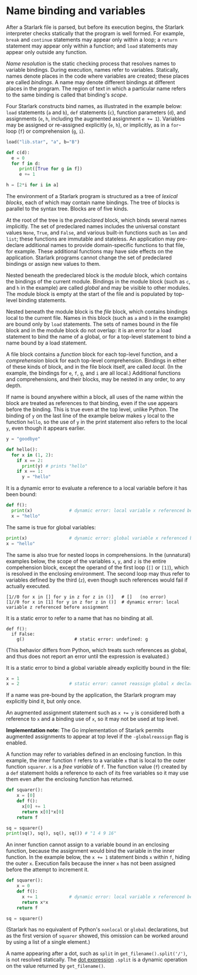 # Name binding and variables

After a Starlark file is parsed, but before its execution begins, the Starlark interpreter checks statically that the program is well formed. For example, `break` and `continue` statements may appear only within a loop; a `return` statement may appear only within a function; and `load` statements may appear only outside any function.

_Name resolution_ is the static checking process that resolves names to variable bindings. During execution, names refer to variables. Statically, names denote places in the code where variables are created; these places are called _bindings_. A name may denote different bindings at different places in the program. The region of text in which a particular name refers to the same binding is called that binding's _scope_.

Four Starlark constructs bind names, as illustrated in the example below: `load` statements (`a` and `b`), `def` statements (`c`), function parameters (`d`), and assignments (`e`, `h`, including the augmented assignment `e += 1`). Variables may be assigned or re-assigned explicitly (`e`, `h`), or implicitly, as in a `for`-loop (`f`) or comprehension (`g`, `i`).

```python
load("lib.star", "a", b="B")

def c(d):
  e = 0
  for f in d:
     print([True for g in f])
     e += 1

h = [2*i for i in a]
```

The environment of a Starlark program is structured as a tree of _lexical blocks_, each of which may contain name bindings. The tree of blocks is parallel to the syntax tree. Blocks are of five kinds.

At the root of the tree is the _predeclared_ block, which binds several names implicitly. The set of predeclared names includes the universal constant values `None`, `True`, and `False`, and various built-in functions such as `len` and `list`; these functions are immutable and stateless. An application may pre-declare additional names to provide domain-specific functions to that file, for example. These additional functions may have side effects on the application. Starlark programs cannot change the set of predeclared bindings or assign new values to them.

Nested beneath the predeclared block is the _module_ block, which contains the bindings of the current module. Bindings in the module block (such as `c`, and `h` in the example) are called _global_ and may be visible to other modules. The module block is empty at the start of the file and is populated by top-level binding statements.

Nested beneath the module block is the _file_ block, which contains bindings local to the current file. Names in this block (such as `a` and `b` in the example) are bound only by `load` statements. The sets of names bound in the file block and in the module block do not overlap: it is an error for a load statement to bind the name of a global, or for a top-level statement to bind a name bound by a load statement.

A file block contains a _function_ block for each top-level function, and a _comprehension_ block for each top-level comprehension. Bindings in either of these kinds of block, and in the file block itself, are called _local_. (In the example, the bindings for `e`, `f`, `g`, and `i` are all local.) Additional functions and comprehensions, and their blocks, may be nested in any order, to any depth.

If name is bound anywhere within a block, all uses of the name within the block are treated as references to that binding, even if the use appears before the binding. This is true even at the top level, unlike Python. The binding of `y` on the last line of the example below makes `y` local to the function `hello`, so the use of `y` in the print statement also refers to the local `y`, even though it appears earlier.

```python
y = "goodbye"

def hello():
  for x in (1, 2):
    if x == 2:
      print(y) # prints "hello"
    if x == 1:
      y = "hello"
```

It is a dynamic error to evaluate a reference to a local variable before it has been bound:

```python
def f():
  print(x)              # dynamic error: local variable x referenced before assignment
  x = "hello"
```

The same is true for global variables:

```python
print(x)                # dynamic error: global variable x referenced before assignment
x = "hello"
```

The same is also true for nested loops in comprehensions. In the (unnatural) examples below, the scope of the variables `x`, `y`, and `z` is the entire compehension block, except the operand of the first loop (`[]` or `[1]`), which is resolved in the enclosing environment. The second loop may thus refer to variables defined by the third (`z`), even though such references would fail if actually executed.

```
[1//0 for x in [] for y in z for z in ()]   # []   (no error)
[1//0 for x in [1] for y in z for z in ()]  # dynamic error: local variable z referenced before assignment
```

It is a static error to refer to a name that has no binding at all.

```
def f():
  if False:
    g()                   # static error: undefined: g
```

(This behavior differs from Python, which treats such references as global, and thus does not report an error until the expression is evaluated.)

It is a static error to bind a global variable already explicitly bound in the file:

```python
x = 1
x = 2                   # static error: cannot reassign global x declared on line 1
```

If a name was pre-bound by the application, the Starlark program may explicitly bind it, but only once.

An augmented assignment statement such as `x += y` is considered both a reference to `x` and a binding use of `x`, so it may not be used at top level.

**Implementation note:** The Go implementation of Starlark permits augmented assignments to appear at top level if the `-globalreassign` flag is enabled.

A function may refer to variables defined in an enclosing function. In this example, the inner function `f` refers to a variable `x` that is local to the outer function `squarer`. `x` is a _free variable_ of `f`. The function value (`f`) created by a `def` statement holds a reference to each of its free variables so it may use them even after the enclosing function has returned.

```python
def squarer():
    x = [0]
    def f():
      x[0] += 1
      return x[0]*x[0]
    return f

sq = squarer()
print(sq(), sq(), sq(), sq()) # "1 4 9 16"
```

An inner function cannot assign to a variable bound in an enclosing function, because the assignment would bind the variable in the inner function. In the example below, the `x += 1` statement binds `x` within `f`, hiding the outer `x`. Execution fails because the inner `x` has not been assigned before the attempt to increment it.

```python
def squarer():
    x = 0
    def f():
      x += 1            # dynamic error: local variable x referenced before assignment
      return x*x
    return f

sq = squarer()
```

(Starlark has no equivalent of Python's `nonlocal` or `global` declarations, but as the first version of `squarer` showed, this omission can be worked around by using a list of a single element.)

A name appearing after a dot, such as `split` in `get_filename().split('/')`, is not resolved statically. The [dot expression](expressions#dot-expressions) `.split` is a dynamic operation on the value returned by `get_filename()`.
